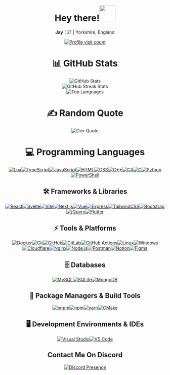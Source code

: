 <h1 align="center">Hey there!<img src="https://media.giphy.com/media/hvRJCLFzcasrR4ia7z/giphy.gif" width="50px"/></h1><p align="center"><b>Jay</b> | 21 | Yorkshire, England</p><p align="center"><a href="https://visitcount.itsvg.in"><img src="https://visitcount.itsvg.in/api?id=jaylovesprogramming&icon=0&color=0" alt="Profile visit count"/></a></p><div align="center"><h1>📊 GitHub Stats</h1><img src="https://github-readme-stats.vercel.app/api?username=jaylovesprogramming&theme=gotham&hide_border=false&include_all_commits=true&count_private=true" alt="GitHub Stats"/><br/><img src="https://github-readme-streak-stats.herokuapp.com/?user=jaylovesprogramming&theme=gotham&hide_border=false" alt="GitHub Streak Stats"/><br/><img src="https://github-readme-stats.vercel.app/api/top-langs/?username=jaylovesprogramming&theme=gotham&hide_border=false&include_all_commits=true&count_private=true&layout=compact" alt="Top Languages"/></div><div align="center"><h1>✍️ Random Quote</h1><img src="https://quotes-github-readme.vercel.app/api?type=horizontal&theme=radical" alt="Dev Quote"/></div><div align="center"><h1>💻 Programming Languages</h1><a href="https://www.lua.org/"><img src="https://skillicons.dev/icons?i=lua" alt="Lua"/></a><a href="https://www.typescriptlang.org/"><img src="https://skillicons.dev/icons?i=ts" alt="TypeScript"/></a><a href="https://developer.mozilla.org/en-US/docs/Web/JavaScript"><img src="https://skillicons.dev/icons?i=js" alt="JavaScript"/></a><a href="https://developer.mozilla.org/en-US/docs/Web/HTML"><img src="https://skillicons.dev/icons?i=html" alt="HTML"/></a><a href="https://developer.mozilla.org/en-US/docs/Web/CSS"><img src="https://skillicons.dev/icons?i=css" alt="CSS"/></a><a href="https://en.cppreference.com/"><img src="https://skillicons.dev/icons?i=cpp" alt="C++"/></a><a href="https://learn.microsoft.com/en-us/dotnet/csharp/"><img src="https://skillicons.dev/icons?i=cs" alt="C#"/></a><a href="https://en.cppreference.com/w/c"><img src="https://skillicons.dev/icons?i=c" alt="C"/></a><a href="https://www.python.org/"><img src="https://skillicons.dev/icons?i=py" alt="Python"/></a><a href="https://learn.microsoft.com/en-us/powershell/"><img src="https://skillicons.dev/icons?i=powershell" alt="PowerShell"/></a></div><div align="center"><h2>🛠️ Frameworks & Libraries</h2><a href="https://react.dev/"><img src="https://skillicons.dev/icons?i=react" alt="React"/></a><a href="https://svelte.dev/"><img src="https://skillicons.dev/icons?i=svelte" alt="Svelte"/></a><a href="https://vitejs.dev/"><img src="https://skillicons.dev/icons?i=vite" alt="Vite"/></a><a href="https://nextjs.org/"><img src="https://skillicons.dev/icons?i=nextjs" alt="Next.js"/></a><a href="https://vuejs.org/"><img src="https://skillicons.dev/icons?i=vue" alt="Vue"/></a><a href="https://expressjs.com/"><img src="https://skillicons.dev/icons?i=express" alt="Express"/></a><a href="https://tailwindcss.com/"><img src="https://skillicons.dev/icons?i=tailwind" alt="TailwindCSS"/></a><a href="https://getbootstrap.com/"><img src="https://skillicons.dev/icons?i=bootstrap" alt="Bootstrap"/></a><a href="https://jquery.com/"><img src="https://skillicons.dev/icons?i=jquery" alt="jQuery"/></a><a href="https://flutter.dev/"><img src="https://skillicons.dev/icons?i=flutter" alt="Flutter"/></a></div><div align="center"><h2>⚡ Tools & Platforms</h2><a href="https://www.docker.com/"><img src="https://skillicons.dev/icons?i=docker" alt="Docker"/></a><a href="https://git-scm.com/"><img src="https://skillicons.dev/icons?i=git" alt="Git"/></a><a href="https://github.com/"><img src="https://skillicons.dev/icons?i=github" alt="GitHub"/></a><a href="https://about.gitlab.com/"><img src="https://skillicons.dev/icons?i=gitlab" alt="GitLab"/></a><a href="https://github.com/features/actions"><img src="https://skillicons.dev/icons?i=githubactions" alt="GitHub Actions"/></a><a href="https://www.linux.org/"><img src="https://skillicons.dev/icons?i=linux" alt="Linux"/></a><a href="https://www.microsoft.com/en-us/windows"><img src="https://skillicons.dev/icons?i=windows" alt="Windows"/></a><a href="https://www.cloudflare.com/"><img src="https://skillicons.dev/icons?i=cloudflare" alt="Cloudflare"/></a><a href="https://www.nginx.com/"><img src="https://skillicons.dev/icons?i=nginx" alt="Nginx"/></a><a href="https://nodejs.org/"><img src="https://skillicons.dev/icons?i=nodejs" alt="Node.js"/></a><a href="https://www.postman.com/"><img src="https://skillicons.dev/icons?i=postman" alt="Postman"/></a><a href="https://www.notion.so/"><img src="https://skillicons.dev/icons?i=notion" alt="Notion"/></a><a href="https://www.figma.com/"><img src="https://skillicons.dev/icons?i=figma" alt="Figma"/></a></div><div align="center"><h2>🗄️ Databases</h2><a href="https://www.mysql.com/"><img src="https://skillicons.dev/icons?i=mysql" alt="MySQL"/></a><a href="https://www.sqlite.org/"><img src="https://skillicons.dev/icons?i=sqlite" alt="SQLite"/></a><a href="https://www.mongodb.com/"><img src="https://skillicons.dev/icons?i=mongodb" alt="MongoDB"/></a></div><div align="center"><h2>💼 Package Managers & Build Tools</h2><a href="https://pnpm.io/"><img src="https://skillicons.dev/icons?i=pnpm" alt="pnpm"/></a><a href="https://www.npmjs.com/"><img src="https://skillicons.dev/icons?i=npm" alt="npm"/></a><a href="https://yarnpkg.com/"><img src="https://skillicons.dev/icons?i=yarn" alt="yarn"/></a><a href="https://cmake.org/"><img src="https://skillicons.dev/icons?i=cmake" alt="CMake"/></a></div><div align="center"><h2>🖥️ Development Environments & IDEs</h2><a href="https://visualstudio.microsoft.com/"><img src="https://skillicons.dev/icons?i=visualstudio" alt="Visual Studio"/></a><a href="https://code.visualstudio.com/"><img src="https://skillicons.dev/icons?i=vscode" alt="VS Code"/></a></div>
<h2 align="center">Contact Me On Discord</h2><p align="center"><a href="https://discord.com/users/425377411161391104"><img src="https://lanyard-profile-readme.vercel.app/api/425377411161391104?theme=dark&bg=000000&animated=true&hideDiscrim=false&borderRadius=10px&idleMessage=Pay%20Me%20To%20Write%20You%20Code" alt="Discord Presence"/></a></p>

